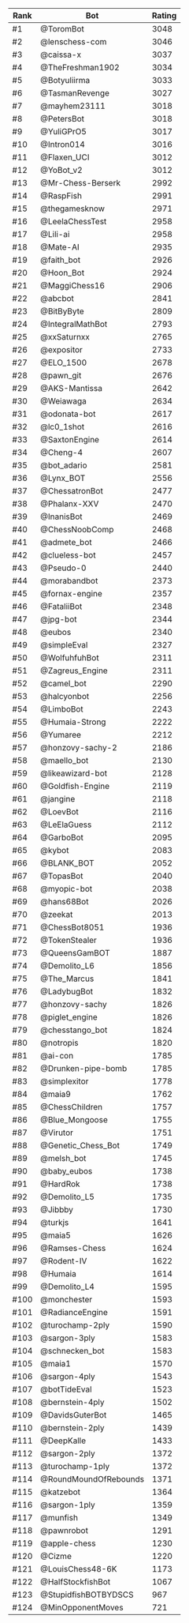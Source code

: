 Rank|Bot|Rating
---|---|---
#1|@ToromBot|3048
#2|@lenschess-com|3046
#3|@caissa-x|3037
#4|@TheFreshman1902|3034
#5|@Botyuliirma|3033
#6|@TasmanRevenge|3027
#7|@mayhem23111|3018
#8|@PetersBot|3018
#9|@YuliGPrO5|3017
#10|@Intron014|3016
#11|@Flaxen_UCI|3012
#12|@YoBot_v2|3012
#13|@Mr-Chess-Berserk|2992
#14|@RaspFish|2991
#15|@thegamesknow|2971
#16|@LeelaChessTest|2958
#17|@Lili-ai|2958
#18|@Mate-AI|2935
#19|@faith_bot|2926
#20|@Hoon_Bot|2924
#21|@MaggiChess16|2906
#22|@abcbot|2841
#23|@BitByByte|2809
#24|@IntegralMathBot|2793
#25|@xxSaturnxx|2765
#26|@expositor|2733
#27|@ELO_1500|2678
#28|@pawn_git|2676
#29|@AKS-Mantissa|2642
#30|@Weiawaga|2634
#31|@odonata-bot|2617
#32|@lc0_1shot|2616
#33|@SaxtonEngine|2614
#34|@Cheng-4|2607
#35|@bot_adario|2581
#36|@Lynx_BOT|2556
#37|@ChessatronBot|2477
#38|@Phalanx-XXV|2470
#39|@InanisBot|2469
#40|@ChessNoobComp|2468
#41|@admete_bot|2466
#42|@clueless-bot|2457
#43|@Pseudo-0|2440
#44|@morabandbot|2373
#45|@fornax-engine|2357
#46|@FataliiBot|2348
#47|@jpg-bot|2344
#48|@eubos|2340
#49|@simpleEval|2327
#50|@WolfuhfuhBot|2311
#51|@Zagreus_Engine|2311
#52|@camel_bot|2290
#53|@halcyonbot|2256
#54|@LimboBot|2243
#55|@Humaia-Strong|2222
#56|@Yumaree|2212
#57|@honzovy-sachy-2|2186
#58|@maello_bot|2130
#59|@likeawizard-bot|2128
#60|@Goldfish-Engine|2119
#61|@jangine|2118
#62|@LoevBot|2116
#63|@LeElaGuess|2112
#64|@GarboBot|2095
#65|@kybot|2083
#66|@BLANK_BOT|2052
#67|@TopasBot|2040
#68|@myopic-bot|2038
#69|@hans68Bot|2026
#70|@zeekat|2013
#71|@ChessBot8051|1936
#72|@TokenStealer|1936
#73|@QueensGamBOT|1887
#74|@Demolito_L6|1856
#75|@The_Marcus|1841
#76|@LadybugBot|1832
#77|@honzovy-sachy|1826
#78|@piglet_engine|1826
#79|@chesstango_bot|1824
#80|@notropis|1820
#81|@ai-con|1785
#82|@Drunken-pipe-bomb|1785
#83|@simplexitor|1778
#84|@maia9|1762
#85|@ChessChildren|1757
#86|@Blue_Mongoose|1755
#87|@Virutor|1751
#88|@Genetic_Chess_Bot|1749
#89|@melsh_bot|1745
#90|@baby_eubos|1738
#91|@HardRok|1738
#92|@Demolito_L5|1735
#93|@Jibbby|1730
#94|@turkjs|1641
#95|@maia5|1626
#96|@Ramses-Chess|1624
#97|@Rodent-IV|1622
#98|@Humaia|1614
#99|@Demolito_L4|1595
#100|@monchester|1593
#101|@RadianceEngine|1591
#102|@turochamp-2ply|1590
#103|@sargon-3ply|1583
#104|@schnecken_bot|1583
#105|@maia1|1570
#106|@sargon-4ply|1543
#107|@botTideEval|1523
#108|@bernstein-4ply|1502
#109|@DavidsGuterBot|1465
#110|@bernstein-2ply|1439
#111|@DeepKalle|1433
#112|@sargon-2ply|1372
#113|@turochamp-1ply|1372
#114|@RoundMoundOfRebounds|1371
#115|@katzebot|1364
#116|@sargon-1ply|1359
#117|@munfish|1349
#118|@pawnrobot|1291
#119|@apple-chess|1230
#120|@Cizme|1220
#121|@LouisChess48-6K|1173
#122|@HalfStockfishBot|1067
#123|@StupidfishBOTBYDSCS|967
#124|@MinOpponentMoves|721
